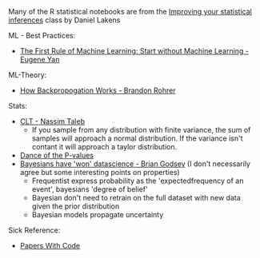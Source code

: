 

Many of the R statistical notebooks are from the [Improving your statistical inferences](https://www.coursera.org/learn/statistical-inferences) class by  Daniel Lakens 

ML - Best Practices:
  * [The First Rule of Machine Learning: Start without Machine Learning - Eugene Yan](https://eugeneyan.com/writing/first-rule-of-ml/)
  
ML-Theory:
  * [How Backpropogation Works - Brandon Rohrer](https://www.youtube.com/watch?v=6BMwisTZFr4)
  
Stats: 
  * [CLT - Nassim Taleb](https://youtu.be/bfM9efdStN8?t=179) 
    * If you sample from any distribution with finite variance, the sum of samples will approach a normal distribution. If the variance isn't contant it will approach a taylor distribution. 
  * [Dance of the P-values](https://www.youtube.com/watch?v=ez4DgdurRPg) 
  * [Bayesians have 'won' datascience - Brian Godsey](https://towardsdatascience.com/the-bayesians-have-won-data-science-caa3ef4672b4) (I don't necessarily agree but some interesting points on properties)
    * Frequentist express probability as the 'expectedfrequency of an event', bayesians 'degree of belief'
    * Bayesian don't need to retrain on the full dataset with new data given the prior distribution
    * Bayesian models propagate uncertainty 

Sick Reference:
  * [Papers With Code](https://portal.paperswithcode.com/)


